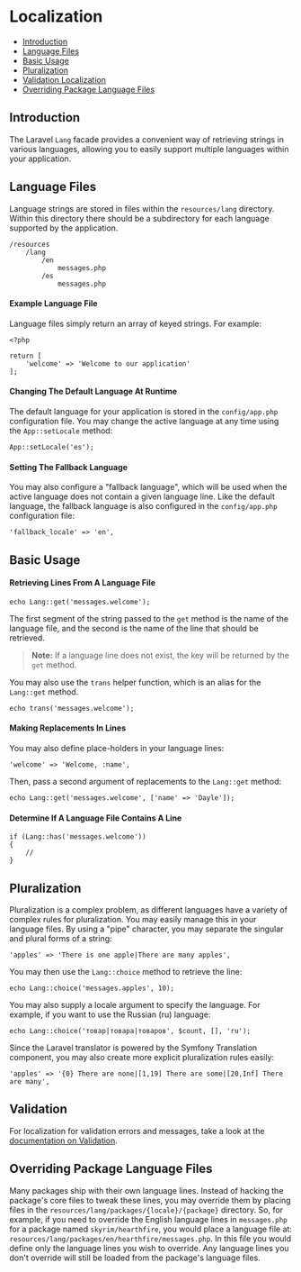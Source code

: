 # Localization

- [Introduction](#introduction)
- [Language Files](#language-files)
- [Basic Usage](#basic-usage)
- [Pluralization](#pluralization)
- [Validation Localization](#validation)
- [Overriding Package Language Files](#overriding-package-language-files)

<a name="introduction"></a>
## Introduction

The Laravel `Lang` facade provides a convenient way of retrieving strings in various languages, allowing you to easily support multiple languages within your application.

<a name="language-files"></a>
## Language Files

Language strings are stored in files within the `resources/lang` directory. Within this directory there should be a subdirectory for each language supported by the application.

	/resources
		/lang
			/en
				messages.php
			/es
				messages.php

#### Example Language File

Language files simply return an array of keyed strings. For example:

	<?php

	return [
		'welcome' => 'Welcome to our application'
	];

#### Changing The Default Language At Runtime

The default language for your application is stored in the `config/app.php` configuration file. You may change the active language at any time using the `App::setLocale` method:

	App::setLocale('es');

#### Setting The Fallback Language

You may also configure a "fallback language", which will be used when the active language does not contain a given language line. Like the default language, the fallback language is also configured in the `config/app.php` configuration file:

	'fallback_locale' => 'en',

<a name="basic-usage"></a>
## Basic Usage

#### Retrieving Lines From A Language File

	echo Lang::get('messages.welcome');

The first segment of the string passed to the `get` method is the name of the language file, and the second is the name of the line that should be retrieved.

> **Note:** If a language line does not exist, the key will be returned by the `get` method.

You may also use the `trans` helper function, which is an alias for the `Lang::get` method.

	echo trans('messages.welcome');

#### Making Replacements In Lines

You may also define place-holders in your language lines:

	'welcome' => 'Welcome, :name',

Then, pass a second argument of replacements to the `Lang::get` method:

	echo Lang::get('messages.welcome', ['name' => 'Dayle']);

#### Determine If A Language File Contains A Line

	if (Lang::has('messages.welcome'))
	{
		//
	}

<a name="pluralization"></a>
## Pluralization

Pluralization is a complex problem, as different languages have a variety of complex rules for pluralization. You may easily manage this in your language files. By using a "pipe" character, you may separate the singular and plural forms of a string:

	'apples' => 'There is one apple|There are many apples',

You may then use the `Lang::choice` method to retrieve the line:

	echo Lang::choice('messages.apples', 10);

You may also supply a locale argument to specify the language. For example, if you want to use the Russian (ru) language:

	echo Lang::choice('товар|товара|товаров', $count, [], 'ru');

Since the Laravel translator is powered by the Symfony Translation component, you may also create more explicit pluralization rules easily:

	'apples' => '{0} There are none|[1,19] There are some|[20,Inf] There are many',


<a name="validation"></a>
## Validation

For localization for validation errors and messages, take a look at the <a href="/docs/master/validation#localization">documentation on Validation</a>.

<a name="overriding-package-language-files"></a>
## Overriding Package Language Files

Many packages ship with their own language lines. Instead of hacking the package's core files to tweak these lines, you may override them by placing files in the `resources/lang/packages/{locale}/{package}` directory. So, for example, if you need to override the English language lines in `messages.php` for a package named `skyrim/hearthfire`, you would place a language file at: `resources/lang/packages/en/hearthfire/messages.php`. In this file you would define only the language lines you wish to override. Any language lines you don't override will still be loaded from the package's language files.
